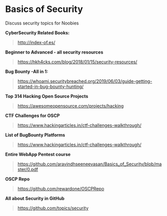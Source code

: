 # Basics of Security
Discuss security topics for Noobies

**CyberSecurity Related Books:**
> http://index-of.es/

**Beginner to Advanced - all security resources**
> https://hkh4cks.com/blog/2018/01/15/security-resources/

**Bug Bounty -All in 1:**
> https://whoami.securitybreached.org/2019/06/03/guide-getting-started-in-bug-bounty-hunting/

**Top 314 Hacking Open Source Projects**
> https://awesomeopensource.com/projects/hacking

**CTF Challenges for OSCP**
> https://www.hackingarticles.in/ctf-challenges-walkthrough/

**List of BugBounty Platforms**
> https://www.hackingarticles.in/ctf-challenges-walkthrough/

**Entire WebApp Pentest course**
> https://github.com/aravindhseeneevasan/Basics_of_Security/blob/master/0.pdf

**OSCP Repo**
> https://github.com/rewardone/OSCPRepo

**All about Security in GitHub**
> https://github.com/topics/security

